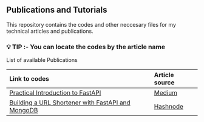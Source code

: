 ## Publications and Tutorials

This repository contains the codes and other neccesary files for my technical articles and publications.

### 💡 TIP :- You can locate the codes by the article name 

List of available Publications

| Link to codes |  Article source |
| :--- | :--- |
| [Practical Introduction to FastAPI](https://github.com/rexsimiloluwah/Tutorials/tree/master/Practical%20Introduction%20to%20FastAPI) |  [Medium](https://rexsimiloluwa.medium.com/practical-introduction-to-fastapi-daee98165360) |
| [Building a URL Shortener with FastAPI and MongoDB](https://github.com/rexsimiloluwah/Tutorials/tree/master/Building%20a%20URL%20Shortener%20with%20FastAPI%20and%20MongoDB/urlshortener) |  [Hashnode]() |

